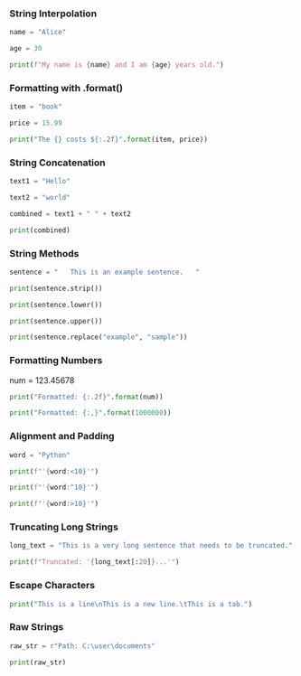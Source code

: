 ### String Interpolation
```python
name = "Alice"

age = 30

print(f"My name is {name} and I am {age} years old.")
```

### Formatting with .format()
```python
item = "book"

price = 15.99

print("The {} costs ${:.2f}".format(item, price))
```

### String Concatenation
```python
text1 = "Hello"

text2 = "world"

combined = text1 + " " + text2

print(combined)
```

### String Methods
```python
sentence = "   This is an example sentence.   "

print(sentence.strip())

print(sentence.lower())

print(sentence.upper())

print(sentence.replace("example", "sample"))
```

### Formatting Numbers

num = 123.45678
```python
print("Formatted: {:.2f}".format(num))

print("Formatted: {:,}".format(1000000))
```

### Alignment and Padding
```python
word = "Python"

print(f"'{word:<10}'")

print(f"'{word:^10}'")

print(f"'{word:>10}'")
```

### Truncating Long Strings
```python
long_text = "This is a very long sentence that needs to be truncated."

print(f"Truncated: '{long_text[:20]}...'")
```

### Escape Characters
```python
print("This is a line\nThis is a new line.\tThis is a tab.")
```

### Raw Strings
```python
raw_str = r"Path: C:\user\documents"

print(raw_str)
```